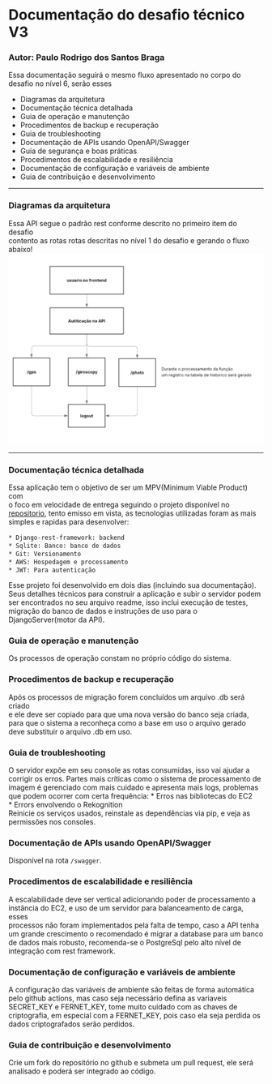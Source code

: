 # Documentação do desafio técnico V3  
### Autor: Paulo Rodrigo dos Santos Braga

Essa documentação seguirá o mesmo fluxo apresentado no corpo do desafio no nível 6, serão esses

* Diagramas da arquitetura  
* Documentação técnica detalhada  
* Guia de operação e manutenção  
* Procedimentos de backup e recuperação  
* Guia de troubleshooting  
* Documentação de APIs usando OpenAPI/Swagger  
* Guia de segurança e boas práticas  
* Procedimentos de escalabilidade e resiliência  
* Documentação de configuração e variáveis de ambiente  
* Guia de contribuição e desenvolvimento
___
### Diagramas da arquitetura  
Essa API segue o padrão rest conforme descrito no primeiro item do desafio  
contento as rotas rotas descritas no nível 1 do desafio e gerando o fluxo abaixo!
![imagem](.github/Classe%20UML.png)
___
### Documentação técnica detalhada  
Essa aplicação tem o objetivo de ser um MPV(Minimum Viable Product) com   
o foco em velocidade de entrega seguindo o projeto disponível no [repositorio](https://github.com/v3-tecnologia/challenge/blob/main/CLOUD.md), tento emisso em vista, as tecnologias utilizadas foram as mais simples e rapidas para desenvolver:

    * Django-rest-framework: backend  
    * Sqlite: Banco: banco de dados   
    * Git: Versionamento  
    * AWS: Hospedagem e processamento  
    * JWT: Para autenticação  
Esse projeto foi desenvolvido em dois dias (incluindo sua documentação).  
Seus detalhes técnicos para construir a aplicação e subir o servidor podem ser encontrados no seu arquivo readme, isso inclui execução de testes, migração do banco de dados e instruções de uso para o DjangoServer(motor da API).


### Guia de operação e manutenção  
Os processos de operação constam no próprio código do sistema.

### Procedimentos de backup e recuperação  
Após os processos de migração forem concluídos um arquivo .db será criado   
e ele deve ser copiado para que uma nova versão do banco seja criada, para que o sistema a reconheça como a base em uso o arquivo gerado deve substituir o arquivo .db em uso.

### Guia de troubleshooting  
O servidor expõe em seu console as rotas consumidas, isso vai ajudar a corrigir os erros. Partes mais críticas como o sistema de processamento de imagem é gerenciado com mais cuidado e apresenta mais logs, problemas que podem ocorrer com certa frequência: 
    * Erros nas bibliotecas do EC2  
    * Errors envolvendo o Rekognition  
    Reinicie os serviços usados, reinstale as dependências via pip, e veja as permissões nos consoles.


### Documentação de APIs usando OpenAPI/Swagger  
Disponível na rota `/swagger`.

### Procedimentos de escalabilidade e resiliência  
A escalabilidade deve ser vertical adicionando poder de processamento a instância do EC2, e uso de um servidor para balanceamento de carga, esses  
processos não foram implementados pela falta de tempo, caso a API tenha um grande crescimento o recomendado é migrar a database para um banco de dados mais robusto, recomenda-se o PostgreSql pelo alto nível de integração com rest framework.

### Documentação de configuração e variáveis de ambiente  
A configuração das variáveis de ambiente são feitas de forma automática pelo github actions, mas caso seja necessário defina as variaveis SECRET\_KEY e FERNET\_KEY, tome muito cuidado com as chaves de criptografia, em especial com a FERNET\_KEY, pois caso ela seja perdida os dados criptografados serão perdidos.

### Guia de contribuição e desenvolvimento  
Crie um fork do repositório no github e submeta um pull request, ele será analisado e poderá ser integrado ao código.